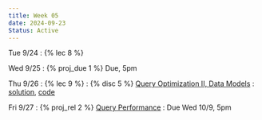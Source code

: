 ```yaml
---
title: Week 05
date: 2024-09-23
Status: Active
---
```


Tue 9/24
: {% lec 8 %}

Wed 9/25
: {% proj_due 1 %} Due, 5pm

Thu 9/26
: {% lec 9 %}
: {% disc 5 %} [Query Optimization II, Data Models](https://drive.google.com/file/d/1kQbuBeIq_SaHfH_APz9OdzfES_vBEsNf/view?usp=sharing)
  : [solution](https://drive.google.com/file/d/1aK8z4DJojRBUPJ01vVoZ1wVBuxhx0CC9/view?usp=sharing), [code](http://data101.datahub.berkeley.edu/hub/user-redirect/git-pull?repo=https%3A%2F%2Fgithub.com%2Fcal-data-eng%2Ffa24-materials&urlpath=tree%2Ffa24-materials%2Fdisc%2Fdisc05%2Fdisc05.ipynb&branch=main)

Fri 9/27
: {% proj_rel 2 %} [Query Performance](https://data101.datahub.berkeley.edu/hub/user-redirect/git-pull?repo=https%3A%2F%2Fgithub.com%2Fcal-data-eng%2Ffa24-materials&urlpath=lab%2Ftree%2Ffa24-materials%2Fproj%2Fproj2%2Fproj2.ipynb&branch=main)
  : Due Wed 10/9, 5pm
